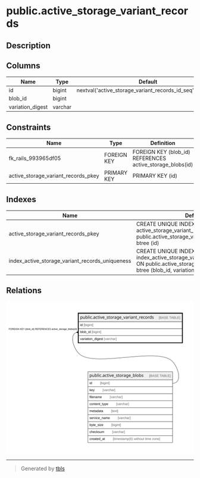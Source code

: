 # public.active_storage_variant_records

## Description

## Columns

| Name | Type | Default | Nullable | Children | Parents | Comment |
| ---- | ---- | ------- | -------- | -------- | ------- | ------- |
| id | bigint | nextval('active_storage_variant_records_id_seq'::regclass) | false |  |  |  |
| blob_id | bigint |  | false |  | [public.active_storage_blobs](public.active_storage_blobs.md) |  |
| variation_digest | varchar |  | false |  |  |  |

## Constraints

| Name | Type | Definition |
| ---- | ---- | ---------- |
| fk_rails_993965df05 | FOREIGN KEY | FOREIGN KEY (blob_id) REFERENCES active_storage_blobs(id) |
| active_storage_variant_records_pkey | PRIMARY KEY | PRIMARY KEY (id) |

## Indexes

| Name | Definition |
| ---- | ---------- |
| active_storage_variant_records_pkey | CREATE UNIQUE INDEX active_storage_variant_records_pkey ON public.active_storage_variant_records USING btree (id) |
| index_active_storage_variant_records_uniqueness | CREATE UNIQUE INDEX index_active_storage_variant_records_uniqueness ON public.active_storage_variant_records USING btree (blob_id, variation_digest) |

## Relations

![er](public.active_storage_variant_records.svg)

---

> Generated by [tbls](https://github.com/k1LoW/tbls)
